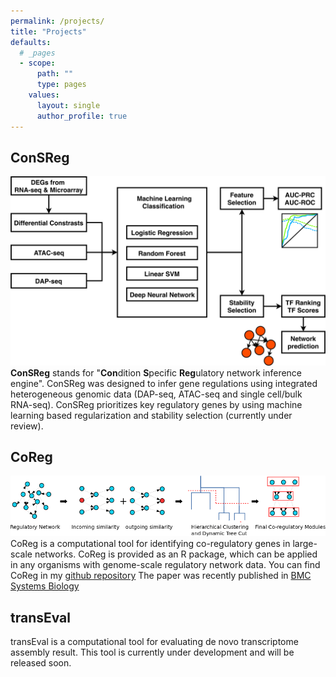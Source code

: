```yaml
---
permalink: /projects/
title: "Projects"
defaults:
  # _pages
  - scope:
      path: ""
      type: pages
    values:
      layout: single
      author_profile: true
---
```

## ConSReg

![](/assets/images/consreg_flowchart.png)
**ConSReg** stands for "**Con**dition **S**pecific **Reg**ulatory network inference engine". ConSReg was designed to infer gene regulations using integrated heterogeneous genomic data (DAP-seq, ATAC-seq and single cell/bulk RNA-seq). ConSReg prioritizes key regulatory genes by using machine learning based regularization and stability selection (currently under review).

## CoReg

![](/assets/images/coreg_flowchart.png)
CoReg is a computational tool for identifying co-regulatory genes in large-scale networks. CoReg is provided as an R package, which can be applied in any organisms with genome-scale regulatory network data.  You can find CoReg in my [github repository]( https://github.com/alexQiSong/CoReg) The paper was recently published in [BMC Systems Biology]( https://bmcsystbiol.biomedcentral.com/articles/10.1186/s12918-017-0493-2)

## transEval

transEval is a computational tool for evaluating de novo transcriptome assembly result. This tool is currently under development and will be released soon.


